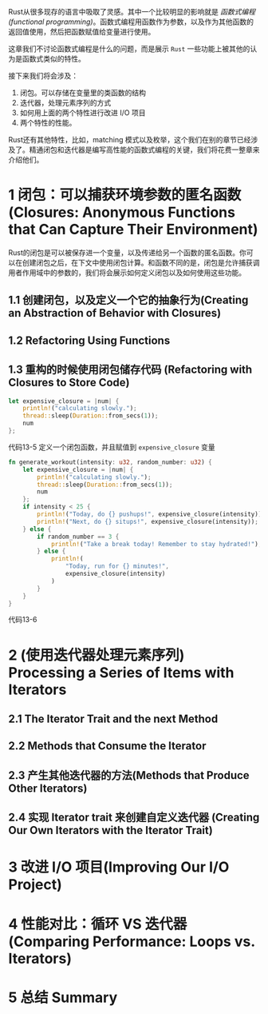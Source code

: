 Rust从很多现存的语言中吸取了灵感。其中一个比较明显的影响就是 *函数式编程(functional programming)*。函数式编程用函数作为参数，以及作为其他函数的返回值使用，然后把函数赋值给变量进行使用。

这章我们不讨论函数式编程是什么的问题，而是展示 `Rust` 一些功能上被其他的认为是函数式类似的特性。

接下来我们将会涉及：
1. 闭包。可以存储在变量里的类函数的结构
2. 迭代器，处理元素序列的方式
3. 如何用上面的两个特性进行改进 I/O 项目
4. 两个特性的性能。

Rust还有其他特性，比如，matching 模式以及枚举，这个我们在别的章节已经涉及了。精通闭包和迭代器是编写高性能的函数式编程的关键，我们将花费一整章来介绍他们。
# 1 闭包：可以捕获环境参数的匿名函数(Closures: Anonymous Functions that Can Capture Their Environment)
Rust的闭包是可以被保存进一个变量，以及传递给另一个函数的匿名函数。你可以在创建闭包之后，在下文中使用闭包计算。和函数不同的是，闭包是允许捕获调用者作用域中的参数的，我们将会展示如何定义闭包以及如何使用这些功能。
## 1.1 创建闭包，以及定义一个它的抽象行为(Creating an Abstraction of Behavior with Closures)

## 1.2 Refactoring Using Functions
## 1.3 重构的时候使用闭包储存代码 (Refactoring with Closures to Store Code)


```rust
let expensive_closure = |num| {
    println!("calculating slowly.");
    thread::sleep(Duration::from_secs(1));
    num
};
```
代码13-5 定义一个闭包函数，并且赋值到 `expensive_closure` 变量

```rust
fn generate_workout(intensity: u32, random_number: u32) {
    let expensive_closure = |num| {
        println!("calculating slowly.");
        thread::sleep(Duration::from_secs(1));
        num
    };
    if intensity < 25 {
        println!("Today, do {} pushups!", expensive_closure(intensity));
        println!("Next, do {} situps!", expensive_closure(intensity));
    } else {
        if random_number == 3 {
            println!("Take a break today! Remember to stay hydrated!");
        } else {
            println!(
                "Today, run for {} minutes!",
                expensive_closure(intensity)
            )
        }
    }
}
```
代码13-6 

# 2 (使用迭代器处理元素序列) Processing a Series of Items with Iterators

## 2.1 The Iterator Trait and the next Method

## 2.2 Methods that Consume the Iterator

## 2.3 产生其他迭代器的方法(Methods that Produce Other Iterators)


## 2.4 实现 Iterator trait 来创建自定义迭代器 (Creating Our Own Iterators with the Iterator Trait)


# 3 改进 I/O 项目(Improving Our I/O Project)


# 4 性能对比：循环 VS 迭代器(Comparing Performance: Loops vs. Iterators)



# 5 总结 Summary











